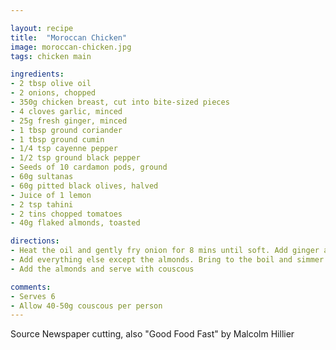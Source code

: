 ```yaml
---

layout: recipe
title:  "Moroccan Chicken"
image: moroccan-chicken.jpg
tags: chicken main

ingredients:
- 2 tbsp olive oil
- 2 onions, chopped
- 350g chicken breast, cut into bite-sized pieces
- 4 cloves garlic, minced
- 25g fresh ginger, minced
- 1 tbsp ground coriander
- 1 tbsp ground cumin
- 1/4 tsp cayenne pepper
- 1/2 tsp ground black pepper
- Seeds of 10 cardamon pods, ground
- 60g sultanas
- 60g pitted black olives, halved
- Juice of 1 lemon
- 2 tsp tahini
- 2 tins chopped tomatoes
- 40g flaked almonds, toasted

directions:
- Heat the oil and gently fry onion for 8 mins until soft. Add ginger and garlic, cook for another 2 mins. Add the ground spices, cook for another 2 mins. Add the chicken and sultanas and cook, stirring, until the chicken is browned.
- Add everything else except the almonds. Bring to the boil and simmer for 10-15 mins until the chicken is cooked.
- Add the almonds and serve with couscous

comments: 
- Serves 6
- Allow 40-50g couscous per person
---
```


Source Newspaper cutting, also "Good Food Fast" by Malcolm Hillier